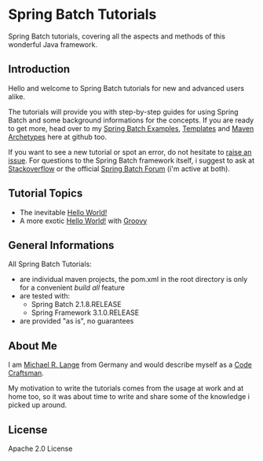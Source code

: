 # Spring Batch Tutorials

Spring Batch tutorials, covering all the aspects and methods of this wonderful Java framework.

## Introduction

Hello and welcome to Spring Batch tutorials for new and advanced users alike.

The tutorials will provide you with step-by-step guides for using Spring Batch and some background informations for the concepts. If you are ready to get more, head over to my [Spring Batch Examples][spring-batch-examples], [Templates][spring-batch-templates] and [Maven Archetypes][spring-batch-archetypes] here at github too.

If you want to see a new tutorial or spot an error, do not hesitate to [raise an issue][issue]. For questions to the Spring Batch framework itself, i suggest to ask at [Stackoverflow][stackoverflow] or the official [Spring Batch Forum][spring-batch-forum] (i'm active at both).

## Tutorial Topics

* The inevitable [Hello World!][hello-world-java]
* A more exotic [Hello World!][hello-world-groovy] with [Groovy][groovy]

## General Informations

All Spring Batch Tutorials:

* are individual maven projects, the pom.xml in the root directory is only for a convenient _build all_ feature
* are tested with:
  * Spring Batch 2.1.8.RELEASE
  * Spring Framework 3.1.0.RELEASE
* are provided "as is", no guarantees

## About Me

I am [Michael R. Lange][homepage] from Germany and would describe myself as a [Code Craftsman][code-craftsman].

My motivation to write the tutorials comes from the usage at work and at home too, so it was about time to write and share some of the knowledge i picked up around. 

## License

Apache 2.0 License

[code-craftsman]: http://www.joelonsoftware.com/articles/Craftsmanship.html
[groovy]: http://groovy.codehaus.org/
[hello-world-java]: https://github.com/langmi/spring-batch-tutorials/tree/master/hello-world-java
[hello-world-groovy]: https://github.com/langmi/spring-batch-tutorials/tree/master/hello-world-groovy
[homepage]: http://langmi.de
[issue]: https://github.com/langmi/spring-batch-tutorials/issues
[spring-batch-forum]: http://forum.springsource.org/forumdisplay.php?41-Batch
[spring-batch-examples]: https://github.com/langmi/spring-batch-examples
[spring-batch-templates]: https://github.com/langmi/spring-batch-templates
[spring-batch-archetypes]: https://github.com/langmi/spring-batch-archetypes
[stackoverflow]: http://stackoverflow.com/questions/tagged/spring-batch